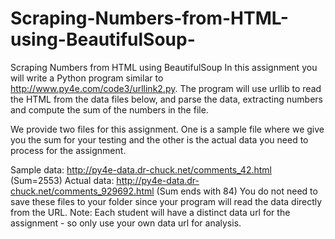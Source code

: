 # Scraping-Numbers-from-HTML-using-BeautifulSoup-

Scraping Numbers from HTML using BeautifulSoup In this assignment you will write a Python program similar to http://www.py4e.com/code3/urllink2.py. 
The program will use urllib to read the HTML from the data files below, and parse the data, extracting numbers and compute the sum of the numbers in the file.

We provide two files for this assignment. One is a sample file where we give you the sum for your testing and the other is the actual data you need to process for the assignment.

Sample data: http://py4e-data.dr-chuck.net/comments_42.html (Sum=2553)
Actual data: http://py4e-data.dr-chuck.net/comments_929692.html (Sum ends with 84)
You do not need to save these files to your folder since your program will read the data directly from the URL. Note: Each student will have a distinct data url for the assignment - so only use your own data url for analysis.
